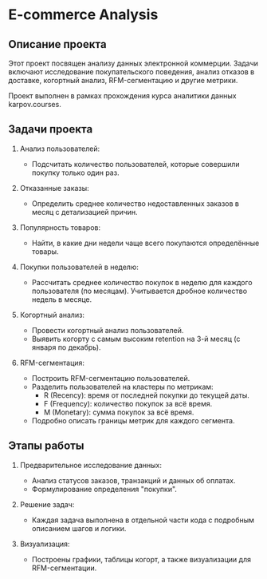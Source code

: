 # E-commerce Analysis
## Описание проекта  
Этот проект посвящен анализу данных электронной коммерции. Задачи включают исследование покупательского поведения, анализ отказов в доставке, когортный анализ, RFM-сегментацию и другие метрики.  

Проект выполнен в рамках прохождения курса аналитики данных karpov.courses.

## Задачи проекта  
1. Анализ пользователей:  
   - Подсчитать количество пользователей, которые совершили покупку только один раз.  
   
2. Отказанные заказы:  
   - Определить среднее количество недоставленных заказов в месяц с детализацией причин.  

3. Популярность товаров:  
   - Найти, в какие дни недели чаще всего покупаются определённые товары.  

4. Покупки пользователей в неделю:  
   - Рассчитать среднее количество покупок в неделю для каждого пользователя (по месяцам). Учитывается дробное количество недель в месяце.  

5. Когортный анализ:  
   - Провести когортный анализ пользователей.  
   - Выявить когорту с самым высоким retention на 3-й месяц (с января по декабрь).  

6. RFM-сегментация:  
   - Построить RFM-сегментацию пользователей.  
   - Разделить пользователей на кластеры по метрикам:  
     - R (Recency): время от последней покупки до текущей даты.  
     - F (Frequency): количество покупок за всё время.  
     - M (Monetary): сумма покупок за всё время.  
   - Подробно описать границы метрик для каждого сегмента.  

## Этапы работы  
1. Предварительное исследование данных:  
   - Анализ статусов заказов, транзакций и данных об оплатах.  
   - Формулирование определения "покупки".  

2. Решение задач:  
   - Каждая задача выполнена в отдельной части кода с подробным описанием шагов и логики.  

3. Визуализация:  
   - Построены графики, таблицы когорт, а также визуализации для RFM-сегментации.  
